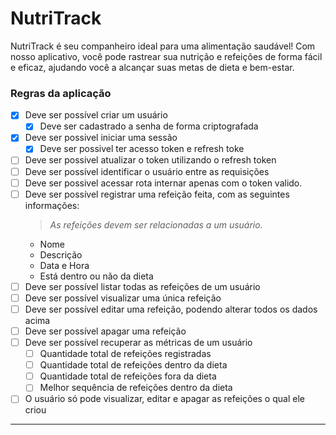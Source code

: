 # NutriTrack

NutriTrack é seu companheiro ideal para uma alimentação saudável! Com nosso aplicativo, você pode rastrear sua nutrição e refeições de forma fácil e eficaz, ajudando você a alcançar suas metas de dieta e bem-estar.

### Regras da aplicação

- [x] Deve ser possível criar um usuário
  - [x] Deve ser cadastrado a senha de forma criptografada
- [x] Deve ser possivel iniciar uma sessão
  - [x] Deve ser possivel ter acesso token e refresh toke
- [ ] Deve ser possivel atualizar o token utilizando o refresh token
- [ ] Deve ser possível identificar o usuário entre as requisições
- [ ] Deve ser possivel acessar rota internar apenas com o token valido.
- [ ] Deve ser possível registrar uma refeição feita, com as seguintes informações:
  > *As refeições devem ser relacionadas a um usuário.*
  - Nome
  - Descrição
  - Data e Hora
  - Está dentro ou não da dieta
- [ ] Deve ser possível listar todas as refeições de um usuário
- [ ] Deve ser possível visualizar uma única refeição
- [ ] Deve ser possível editar uma refeição, podendo alterar todos os dados acima
- [ ] Deve ser possível apagar uma refeição
- [ ] Deve ser possível recuperar as métricas de um usuário
  - [ ] Quantidade total de refeições registradas
  - [ ] Quantidade total de refeições dentro da dieta
  - [ ] Quantidade total de refeições fora da dieta
  - [ ] Melhor sequência de refeições dentro da dieta
- [ ] O usuário só pode visualizar, editar e apagar as refeições o qual ele criou

---